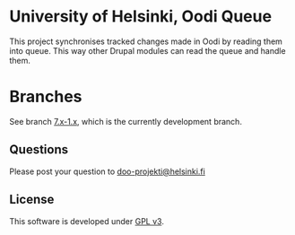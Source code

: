 # University of Helsinki, Oodi Queue

This project synchronises tracked changes made in Oodi by reading them into
queue. This way other Drupal modules can read the queue and handle them.

# Branches
See branch [7.x-1.x](https://github.com/UH-StudentServices/uh_oodi_queue/tree/7.x-1.x), which is the currently development branch.

## Questions
Please post your question to doo-projekti@helsinki.fi

## License
This software is developed under [GPL v3](LICENSE.txt).

